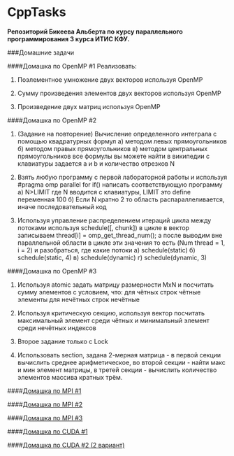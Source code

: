 CppTasks
========

__Репозиторий Бикеева Альберта по курсу параллельного программирования 3 курса ИТИС КФУ.__


###Домашние задачи

####Домашка по OpenMP #1
Реализовать: <br>
1. Поэлементное умножение двух векторов используя OpenMP

2. Сумму произведения элементов двух векторов используя OpenMP

3. Произведение двух матриц используя OpenMP


####Домашка по OpenMP #2
1) (Задание на повторение) Вычисление определенного интеграла c помощью квадратурных формул
а) методом левых прямоугольников
б) методом правых прямоугольников
в) методом центральных прямоугольников
все формулы вы можете найти в википедии
с клавиатуры задается a и b и количество отрезков N

2) Взять любую программу с первой лабораторной работы
и используя #pragma omp parallel for if() написать соответствующую программу
а) N>LIMIT где N вводится с клавиатуры, LIMIT это define переменная 100
б) Если N кратно 2 то область распараллеливается, иначе последовательный код

3) Используя управление распределением итераций цикла между потоками
используя schedule(<type>[, chunk])
в цикле в вектор записываем thread[i] = omp_get_thread_num();
а после выводим вне параллельной области в цикле эти значения то есть (Num thread = 1, i = 2)
и разобраться, где какие потоки 
а) schedule(static)
б) schedule(static, 4)
в) schedule(dynamic)
г) schedule(dynamic, 3)


####Домашка по OpenMP #3
1) Используя atomic задать матрицу размерности MxN и посчитать сумму элементов с условием, что: для чётных строк чётные элементы для нечётных строк нечётные

2) Используя критическую секцию, используя вектор посчитать максимальный элемент среди чётных и минимальный элемент среди нечётных индексов

3) Второе задание только с Lock

4) Использовать section, задана 2-мерная матрица - в первой секции вычислить среднее арифметическое, во второй секции - найти макс и мин элемент матрицы, в третей секции - вычислить количество элементов массива кратных трём.


####[Домашка по MPI #1](https://vk.com/doc76751256_335069851?hash=bba6aceb1075333853&dl=c9e52cf030550148ce)



####[Домашка по MPI #2](https://vk.com/doc76751256_336872924?hash=b5059ddee93753c596&dl=443262336fb357a915)


####[Домашка по MPI #3](https://vk.com/doc76751256_338642283?hash=d4be39846049b2f705&dl=ac865985bb21029686)


####[Домашка по CUDA #1](https://docviewer.yandex.ru/?url=ya-disk-public%3A%2F%2FKHApa3Eyfet%2BObY5zH8BivKcao8nKy0hQgOCJQJklQ0%3D&archive-path=%2F%2Fcuda%2FP1Cuda.pdf&name=cuda.rar%2F%2FP1Cuda.pdf&c=552f8b54f559)


####[Домашка по CUDA #2 (2 вариант)](https://docviewer.yandex.ru/?url=ya-disk-public%3A%2F%2FU6Jz5VYEiTzRWfOVcyoZz6xuyGsYr3hL1lfJiKyxMDM%3D&archive-path=%2F%2Fcuda2%2FCUDA_Practic2.pdf&name=cuda2.rar%2F%2FCUDA_Practic2.pdf&c=552f8ad599a2)
